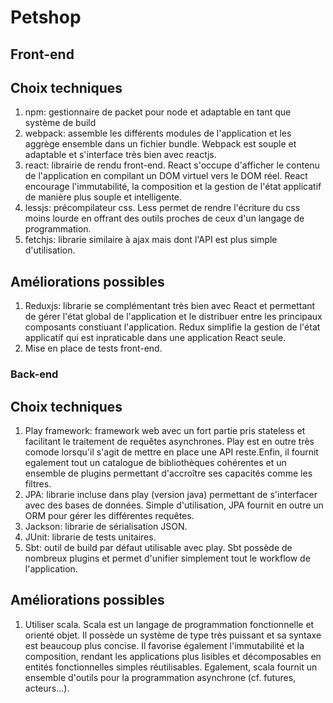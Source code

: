 # Petshop 



## Front-end


## Choix techniques

1. npm: gestionnaire de packet pour node et adaptable en tant que système de build
2. webpack: assemble les différents modules de l'application et les aggrège ensemble dans un fichier bundle. Webpack est souple et adaptable et s'interface très bien avec reactjs.
3. react: librairie de rendu front-end. React s'occupe d'afficher le contenu de l'application en compilant un DOM virtuel vers le DOM réel. React encourage l'immutabilité, la composition et la gestion de l'état applicatif de manière plus souple et intelligente.
4. lessjs: précompilateur css. Less permet de rendre l'écriture du css moins lourde en offrant des outils proches de ceux d'un langage de programmation.
5. fetchjs: librarie similaire à ajax mais dont l'API est plus simple d'utilisation.


## Améliorations possibles

1. Reduxjs: librarie se complémentant très bien avec React et permettant de gérer l'état global de l'application et le distribuer entre les principaux composants constiuant l'application. Redux simplifie la gestion de l'état applicatif qui est inpraticable dans une application React seule.
2. Mise en place de tests front-end.



### Back-end


## Choix techniques

1. Play framework: framework web avec un fort partie pris stateless et facilitant le traitement de requêtes asynchrones. Play est en outre très comode lorsqu'il s'agit de mettre en place une API reste.Enfin, il fournit egalement tout un catalogue de bibliothèques cohérentes et un ensemble de plugins permettant d'accroître ses capacités comme les filtres.
2. JPA: librarie incluse dans play (version java) permettant de s'interfacer avec des bases de données. Simple d'utilisation, JPA fournit en outre un ORM pour gérer les différentes requêtes.
3. Jackson: librarie de sérialisation JSON.
4. JUnit: librarie de tests unitaires.
5. Sbt: outil de build par défaut utilisable avec play. Sbt possède de nombreux plugins et permet d'unifier simplement tout le workflow de l'application.


## Améliorations possibles

1. Utiliser scala. Scala est un langage de programmation fonctionnelle et orienté objet. Il possède un système de type très puissant et sa syntaxe est beaucoup plus concise. Il favorise également l'immutabilité et la composition, rendant les applications plus lisibles et décomposables en entités fonctionnelles simples réutilisables. Egalement, scala fournit un ensemble d'outils pour la programmation asynchrone (cf. futures, acteurs...).

